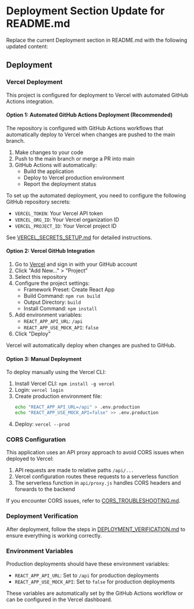 # Deployment Section Update for README.md

Replace the current Deployment section in README.md with the following updated content:

## Deployment

### Vercel Deployment

This project is configured for deployment to Vercel with automated GitHub Actions integration.

#### Option 1: Automated GitHub Actions Deployment (Recommended)

The repository is configured with GitHub Actions workflows that automatically deploy to Vercel when changes are pushed to the main branch.

1. Make changes to your code
2. Push to the main branch or merge a PR into main
3. GitHub Actions will automatically:
   - Build the application
   - Deploy to Vercel production environment
   - Report the deployment status

To set up the automated deployment, you need to configure the following GitHub repository secrets:
- `VERCEL_TOKEN`: Your Vercel API token
- `VERCEL_ORG_ID`: Your Vercel organization ID
- `VERCEL_PROJECT_ID`: Your Vercel project ID

See [VERCEL_SECRETS_SETUP.md](./VERCEL_SECRETS_SETUP.md) for detailed instructions.

#### Option 2: Vercel GitHub Integration

1. Go to [Vercel](https://vercel.com) and sign in with your GitHub account
2. Click "Add New..." > "Project"
3. Select this repository
4. Configure the project settings:
   - Framework Preset: Create React App
   - Build Command: `npm run build`
   - Output Directory: `build`
   - Install Command: `npm install`
5. Add environment variables:
   - `REACT_APP_API_URL`: `/api`
   - `REACT_APP_USE_MOCK_API`: `false`
6. Click "Deploy"

Vercel will automatically deploy when changes are pushed to GitHub.

#### Option 3: Manual Deployment

To deploy manually using the Vercel CLI:

1. Install Vercel CLI: `npm install -g vercel`
2. Login: `vercel login`
3. Create production environment file:
   ```bash
   echo "REACT_APP_API_URL=/api" > .env.production
   echo "REACT_APP_USE_MOCK_API=false" >> .env.production
   ```
4. Deploy: `vercel --prod`

### CORS Configuration

This application uses an API proxy approach to avoid CORS issues when deployed to Vercel:

1. API requests are made to relative paths `/api/...`
2. Vercel configuration routes these requests to a serverless function
3. The serverless function in `api/proxy.js` handles CORS headers and forwards to the backend

If you encounter CORS issues, refer to [CORS_TROUBLESHOOTING.md](./CORS_TROUBLESHOOTING.md).

### Deployment Verification

After deployment, follow the steps in [DEPLOYMENT_VERIFICATION.md](./DEPLOYMENT_VERIFICATION.md) to ensure everything is working correctly.

### Environment Variables

Production deployments should have these environment variables:

- `REACT_APP_API_URL`: Set to `/api` for production deployments
- `REACT_APP_USE_MOCK_API`: Set to `false` for production deployments

These variables are automatically set by the GitHub Actions workflow or can be configured in the Vercel dashboard.
